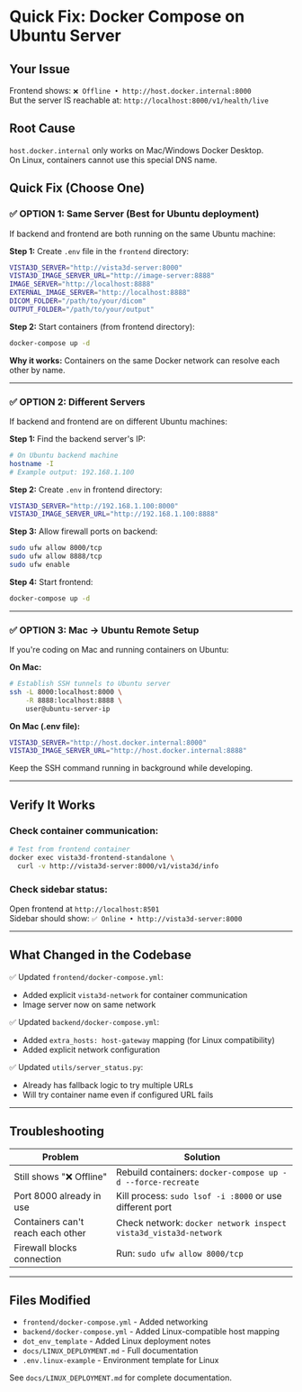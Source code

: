 # Quick Fix: Docker Compose on Ubuntu Server

## Your Issue
Frontend shows: `❌ Offline • http://host.docker.internal:8000`  
But the server IS reachable at: `http://localhost:8000/v1/health/live`

## Root Cause
`host.docker.internal` only works on Mac/Windows Docker Desktop.  
On Linux, containers cannot use this special DNS name.

## Quick Fix (Choose One)

### ✅ OPTION 1: Same Server (Best for Ubuntu deployment)

If backend and frontend are both running on the same Ubuntu machine:

**Step 1:** Create `.env` file in the `frontend` directory:
```bash
VISTA3D_SERVER="http://vista3d-server:8000"
VISTA3D_IMAGE_SERVER_URL="http://image-server:8888"
IMAGE_SERVER="http://localhost:8888"
EXTERNAL_IMAGE_SERVER="http://localhost:8888"
DICOM_FOLDER="/path/to/your/dicom"
OUTPUT_FOLDER="/path/to/your/output"
```

**Step 2:** Start containers (from frontend directory):
```bash
docker-compose up -d
```

**Why it works:** Containers on the same Docker network can resolve each other by name.

---

### ✅ OPTION 2: Different Servers

If backend and frontend are on different Ubuntu machines:

**Step 1:** Find the backend server's IP:
```bash
# On Ubuntu backend machine
hostname -I
# Example output: 192.168.1.100
```

**Step 2:** Create `.env` in frontend directory:
```bash
VISTA3D_SERVER="http://192.168.1.100:8000"
VISTA3D_IMAGE_SERVER_URL="http://192.168.1.100:8888"
```

**Step 3:** Allow firewall ports on backend:
```bash
sudo ufw allow 8000/tcp
sudo ufw allow 8888/tcp
sudo ufw enable
```

**Step 4:** Start frontend:
```bash
docker-compose up -d
```

---

### ✅ OPTION 3: Mac → Ubuntu Remote Setup

If you're coding on Mac and running containers on Ubuntu:

**On Mac:**
```bash
# Establish SSH tunnels to Ubuntu server
ssh -L 8000:localhost:8000 \
    -R 8888:localhost:8888 \
    user@ubuntu-server-ip
```

**On Mac (.env file):**
```bash
VISTA3D_SERVER="http://host.docker.internal:8000"
VISTA3D_IMAGE_SERVER_URL="http://host.docker.internal:8888"
```

Keep the SSH command running in background while developing.

---

## Verify It Works

### Check container communication:
```bash
# Test from frontend container
docker exec vista3d-frontend-standalone \
  curl -v http://vista3d-server:8000/v1/vista3d/info
```

### Check sidebar status:
Open frontend at `http://localhost:8501`  
Sidebar should show: `✅ Online • http://vista3d-server:8000`

---

## What Changed in the Codebase

✅ Updated `frontend/docker-compose.yml`:
- Added explicit `vista3d-network` for container communication
- Image server now on same network

✅ Updated `backend/docker-compose.yml`:
- Added `extra_hosts: host-gateway` mapping (for Linux compatibility)
- Added explicit network configuration

✅ Updated `utils/server_status.py`:
- Already has fallback logic to try multiple URLs
- Will try container name even if configured URL fails

---

## Troubleshooting

| Problem | Solution |
|---------|----------|
| Still shows "❌ Offline" | Rebuild containers: `docker-compose up -d --force-recreate` |
| Port 8000 already in use | Kill process: `sudo lsof -i :8000` or use different port |
| Containers can't reach each other | Check network: `docker network inspect vista3d_vista3d-network` |
| Firewall blocks connection | Run: `sudo ufw allow 8000/tcp` |

---

## Files Modified

- `frontend/docker-compose.yml` - Added networking
- `backend/docker-compose.yml` - Added Linux-compatible host mapping
- `dot_env_template` - Added Linux deployment notes
- `docs/LINUX_DEPLOYMENT.md` - Full documentation
- `.env.linux-example` - Environment template for Linux

See `docs/LINUX_DEPLOYMENT.md` for complete documentation.
